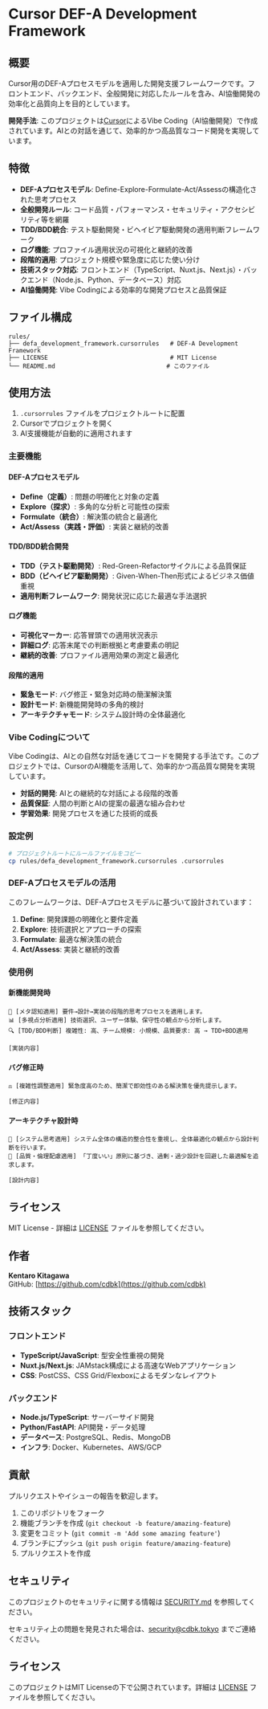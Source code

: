# Cursor DEF-A Development Framework

## 概要

Cursor用のDEF-Aプロセスモデルを適用した開発支援フレームワークです。フロントエンド、バックエンド、全般開発に対応したルールを含み、AI協働開発の効率化と品質向上を目的としています。

**開発手法**: このプロジェクトは[Cursor](https://cursor.sh/)によるVibe Coding（AI協働開発）で作成されています。AIとの対話を通じて、効率的かつ高品質なコード開発を実現しています。

## 特徴

- **DEF-Aプロセスモデル**: Define-Explore-Formulate-Act/Assessの構造化された思考プロセス
- **全般開発ルール**: コード品質・パフォーマンス・セキュリティ・アクセシビリティ等を網羅
- **TDD/BDD統合**: テスト駆動開発・ビヘイビア駆動開発の適用判断フレームワーク
- **ログ機能**: プロファイル適用状況の可視化と継続的改善
- **段階的適用**: プロジェクト規模や緊急度に応じた使い分け
- **技術スタック対応**: フロントエンド（TypeScript、Nuxt.js、Next.js）・バックエンド（Node.js、Python、データベース）対応
- **AI協働開発**: Vibe Codingによる効率的な開発プロセスと品質保証

## ファイル構成

```
rules/
├── defa_development_framework.cursorrules   # DEF-A Development Framework
├── LICENSE                                  # MIT License
└── README.md                               # このファイル
```

## 使用方法

1. `.cursorrules` ファイルをプロジェクトルートに配置
2. Cursorでプロジェクトを開く
3. AI支援機能が自動的に適用されます

### 主要機能

#### DEF-Aプロセスモデル
- **Define（定義）**: 問題の明確化と対象の定義
- **Explore（探求）**: 多角的な分析と可能性の探索
- **Formulate（統合）**: 解決策の統合と最適化
- **Act/Assess（実践・評価）**: 実装と継続的改善

#### TDD/BDD統合開発
- **TDD（テスト駆動開発）**: Red-Green-Refactorサイクルによる品質保証
- **BDD（ビヘイビア駆動開発）**: Given-When-Then形式によるビジネス価値重視
- **適用判断フレームワーク**: 開発状況に応じた最適な手法選択

#### ログ機能
- **可視化マーカー**: 応答冒頭での適用状況表示
- **詳細ログ**: 応答末尾での判断根拠と考慮要素の明記
- **継続的改善**: プロファイル適用効果の測定と最適化

#### 段階的適用
- **緊急モード**: バグ修正・緊急対応時の簡潔解決策
- **設計モード**: 新機能開発時の多角的検討
- **アーキテクチャモード**: システム設計時の全体最適化

### Vibe Codingについて

Vibe Codingは、AIとの自然な対話を通じてコードを開発する手法です。このプロジェクトでは、CursorのAI機能を活用して、効率的かつ高品質な開発を実現しています。

- **対話的開発**: AIとの継続的な対話による段階的改善
- **品質保証**: 人間の判断とAIの提案の最適な組み合わせ
- **学習効果**: 開発プロセスを通じた技術的成長

### 設定例

```bash
# プロジェクトルートにルールファイルをコピー
cp rules/defa_development_framework.cursorrules .cursorrules
```

### DEF-Aプロセスモデルの活用

このフレームワークは、DEF-Aプロセスモデルに基づいて設計されています：

1. **Define**: 開発課題の明確化と要件定義
2. **Explore**: 技術選択とアプローチの探索
3. **Formulate**: 最適な解決策の統合
4. **Act/Assess**: 実装と継続的改善

### 使用例

#### 新機能開発時
```
🧠 [メタ認知適用] 要件→設計→実装の段階的思考プロセスを適用します。
📊 [多視点分析適用] 技術選択、ユーザー体験、保守性の観点から分析します。
🔍 [TDD/BDD判断] 複雑性: 高、チーム規模: 小規模、品質要求: 高 → TDD+BDD適用

[実装内容]
```

#### バグ修正時
```
⚖️ [複雑性調整適用] 緊急度高のため、簡潔で即効性のある解決策を優先提示します。

[修正内容]
```

#### アーキテクチャ設計時
```
🔄 [システム思考適用] システム全体の構造的整合性を重視し、全体最適化の観点から設計判断を行います。
💎 [品質・倫理配慮適用] 「丁度いい」原則に基づき、過剰・過少設計を回避した最適解を追求します。

[設計内容]
```

## ライセンス

MIT License - 詳細は [LICENSE](LICENSE) ファイルを参照してください。

## 作者

**Kentaro Kitagawa**  
GitHub: [https://github.com/cdbk](https://github.com/cdbk)

## 技術スタック

### フロントエンド
- **TypeScript/JavaScript**: 型安全性重視の開発
- **Nuxt.js/Next.js**: JAMstack構成による高速なWebアプリケーション
- **CSS**: PostCSS、CSS Grid/Flexboxによるモダンなレイアウト

### バックエンド
- **Node.js/TypeScript**: サーバーサイド開発
- **Python/FastAPI**: API開発・データ処理
- **データベース**: PostgreSQL、Redis、MongoDB
- **インフラ**: Docker、Kubernetes、AWS/GCP

## 貢献

プルリクエストやイシューの報告を歓迎します。

1. このリポジトリをフォーク
2. 機能ブランチを作成 (`git checkout -b feature/amazing-feature`)
3. 変更をコミット (`git commit -m 'Add some amazing feature'`)
4. ブランチにプッシュ (`git push origin feature/amazing-feature`)
5. プルリクエストを作成

## セキュリティ

このプロジェクトのセキュリティに関する情報は [SECURITY.md](SECURITY.md) を参照してください。

セキュリティ上の問題を発見された場合は、[security@cdbk.tokyo](mailto:security@cdbk.tokyo) までご連絡ください。

## ライセンス

このプロジェクトはMIT Licenseの下で公開されています。詳細は [LICENSE](LICENSE) ファイルを参照してください。 